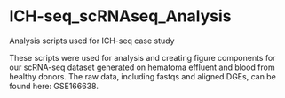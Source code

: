 # ICH-seq_scRNAseq_Analysis
Analysis scripts used for ICH-seq case study 

These scripts were used for analysis and creating figure components for our scRNA-seq dataset generated on hematoma effluent and blood from healthy donors. The raw data, including fastqs and aligned DGEs, can be found here: GSE166638. 
